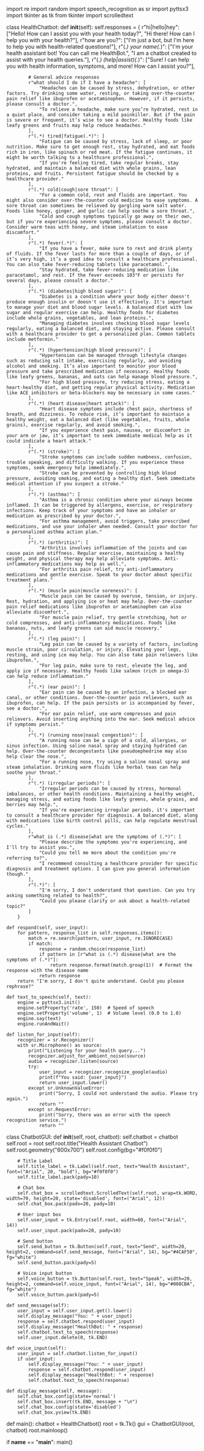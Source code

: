 import re
import random
import speech_recognition as sr
import pyttsx3
import tkinter as tk
from tkinter import scrolledtext


class HealthChatbot:
    def __init__(self):
        self.responses = {
            r"hi|hello|hey": ["Hello! How can I assist you with your health today?", "Hi there! How can I help you with your health?"],
            r"how are you?": ["I'm just a bot, but I'm here to help you with health-related questions!"],
            r"(.*) your name(.*)": ["I'm your health assistant bot! You can call me HealthBot.", "I am a chatbot created to assist with your health queries."],
            r"(.*) (help|assist)(.*)": ["Sure! I can help you with health information, symptoms, and more! How can I assist you?"],

            # General advice responses
            r"what should I do if I have a headache": [
                "Headaches can be caused by stress, dehydration, or other factors. Try drinking some water, resting, or taking over-the-counter pain relief like ibuprofen or acetaminophen. However, if it persists, please consult a doctor.",
                "To relieve a headache, make sure you’re hydrated, rest in a quiet place, and consider taking a mild painkiller. But if the pain is severe or frequent, it’s wise to see a doctor. Healthy foods like leafy greens and fruits may help reduce headaches."
            ],
            r"(.*) tired|fatigue(.*)": [
                "Fatigue can be caused by stress, lack of sleep, or poor nutrition. Make sure to get enough rest, stay hydrated, and eat foods rich in iron, like spinach or red meat. If the fatigue continues, it might be worth talking to a healthcare professional.",
                "If you're feeling tired, take regular breaks, stay hydrated, and maintain a balanced diet with whole grains, lean proteins, and fruits. Persistent fatigue should be checked by a healthcare provider."
            ],
            r"(.*) cold|cough|sore throat": [
                "For a common cold, rest and fluids are important. You might also consider over-the-counter cold medicine to ease symptoms. A sore throat can sometimes be relieved by gargling warm salt water. Foods like honey, ginger, and garlic can help soothe a sore throat.",
                "Cold and cough symptoms typically go away on their own, but if you're experiencing severe symptoms, please consult a doctor. Consider warm teas with honey, and steam inhalation to ease discomfort."
            ],
            r"(.*) fever(.*)": [
                "If you have a fever, make sure to rest and drink plenty of fluids. If the fever lasts for more than a couple of days, or if it’s very high, it’s a good idea to consult a healthcare professional. You can also take fever-reducing tablets like paracetamol.",
                "Stay hydrated, take fever-reducing medication like paracetamol, and rest. If the fever exceeds 103°F or persists for several days, please consult a doctor."
            ],
            r"(.*) (diabetes|high blood sugar)": [
                "Diabetes is a condition where your body either doesn't produce enough insulin or doesn't use it effectively. It's important to manage your diet and blood sugar levels. A balanced diet with low sugar and regular exercise can help. Healthy foods for diabetes include whole grains, vegetables, and lean proteins.",
                "Managing diabetes involves checking blood sugar levels regularly, eating a balanced diet, and staying active. Please consult with a healthcare provider to get a personalized plan. Common tablets include metformin."
            ],
            r"(.*) (hypertension|high blood pressure)": [
                "Hypertension can be managed through lifestyle changes such as reducing salt intake, exercising regularly, and avoiding alcohol and smoking. It’s also important to monitor your blood pressure and take prescribed medication if necessary. Healthy foods like leafy greens, bananas, and oats can help manage blood pressure.",
                "For high blood pressure, try reducing stress, eating a heart-healthy diet, and getting regular physical activity. Medication like ACE inhibitors or beta-blockers may be necessary in some cases."
            ],
            r"(.*) (heart disease|heart attack)": [
                "Heart disease symptoms include chest pain, shortness of breath, and dizziness. To reduce risk, it’s important to maintain a healthy weight, eat a balanced diet (like vegetables, fruits, whole grains), exercise regularly, and avoid smoking.",
                "If you experience chest pain, nausea, or discomfort in your arm or jaw, it’s important to seek immediate medical help as it could indicate a heart attack."
            ],
            r"(.*) (stroke)": [
                "Stroke symptoms can include sudden numbness, confusion, trouble speaking, and difficulty walking. If you experience these symptoms, seek emergency help immediately.",
                "Stroke can be prevented by controlling high blood pressure, avoiding smoking, and eating a healthy diet. Seek immediate medical attention if you suspect a stroke."
            ],
            r"(.*) (asthma)": [
                "Asthma is a chronic condition where your airways become inflamed. It can be triggered by allergens, exercise, or respiratory infections. Keep track of your symptoms and have an inhaler or medication as prescribed by your doctor.",
                "For asthma management, avoid triggers, take prescribed medications, and use your inhaler when needed. Consult your doctor for a personalized asthma action plan."
            ],
            r"(.*) (arthritis)": [
                "Arthritis involves inflammation of the joints and can cause pain and stiffness. Regular exercise, maintaining a healthy weight, and physical therapy may help alleviate symptoms. Anti-inflammatory medications may help as well.",
                "For arthritis pain relief, try anti-inflammatory medications and gentle exercise. Speak to your doctor about specific treatment plans."
            ],
            r"(.*) (muscle pain|muscle soreness)": [
                "Muscle pain can be caused by overuse, tension, or injury. Rest, hydration, and applying ice or heat may help. Over-the-counter pain relief medications like ibuprofen or acetaminophen can also alleviate discomfort.",
                "For muscle pain relief, try gentle stretching, hot or cold compresses, and anti-inflammatory medications. Foods like bananas, nuts, and leafy greens can aid muscle recovery."
            ],
            r"(.*) (leg pain)": [
                "Leg pain can be caused by a variety of factors, including muscle strain, poor circulation, or injury. Elevating your legs, resting, and using ice may help. You can also take pain relievers like ibuprofen.",
                "For leg pain, make sure to rest, elevate the leg, and apply ice if necessary. Healthy foods like salmon (rich in omega-3) can help reduce inflammation."
            ],
            r"(.*) (ear pain)": [
                "Ear pain can be caused by an infection, a blocked ear canal, or other conditions. Over-the-counter pain relievers, such as ibuprofen, can help. If the pain persists or is accompanied by fever, see a doctor.",
                "For ear pain relief, use warm compresses and pain relievers. Avoid inserting anything into the ear. Seek medical advice if symptoms persist."
            ],
            r"(.*) (running nose|nasal congestion)": [
                "A running nose can be a sign of a cold, allergies, or sinus infection. Using saline nasal spray and staying hydrated can help. Over-the-counter decongestants like pseudoephedrine may also help clear the nose.",
                "For a running nose, try using a saline nasal spray and steam inhalation. Drinking warm fluids like herbal teas can help soothe your throat."
            ],
            r"(.*) (irregular periods)": [
                "Irregular periods can be caused by stress, hormonal imbalances, or other health conditions. Maintaining a healthy weight, managing stress, and eating foods like leafy greens, whole grains, and berries may help.",
                "If you're experiencing irregular periods, it's important to consult a healthcare provider for diagnosis. A balanced diet, along with medications like birth control pills, can help regulate menstrual cycles."
            ],
            r"what is (.*) disease|what are the symptoms of (.*)": [
                "Please describe the symptoms you're experiencing, and I'll try to assist you.",
                "Could you tell me more about the condition you're referring to?",
                "I recommend consulting a healthcare provider for specific diagnosis and treatment options. I can give you general information though."
            ],
            r"(.*)": [
                "I'm sorry, I don't understand that question. Can you try asking something related to health?",
                "Could you please clarify or ask about a health-related topic?"
            ]
        }

    def respond(self, user_input):
        for pattern, response_list in self.responses.items():
            match = re.search(pattern, user_input, re.IGNORECASE)
            if match:
                response = random.choice(response_list)
                if pattern in [r"what is (.*) disease|what are the symptoms of (.*)"]:
                    return response.format(match.group(1))  # Format the response with the disease name
                return response
        return "I'm sorry, I don't quite understand. Could you please rephrase?"

    def text_to_speech(self, text):
        engine = pyttsx3.init()
        engine.setProperty('rate', 150)  # Speed of speech
        engine.setProperty('volume', 1)  # Volume level (0.0 to 1.0)
        engine.say(text)
        engine.runAndWait()

    def listen_for_input(self):
        recognizer = sr.Recognizer()
        with sr.Microphone() as source:
            print("Listening for your health query...")
            recognizer.adjust_for_ambient_noise(source)
            audio = recognizer.listen(source)
            try:
                user_input = recognizer.recognize_google(audio)
                print(f"You said: {user_input}")
                return user_input.lower()
            except sr.UnknownValueError:
                print("Sorry, I could not understand the audio. Please try again.")
                return ""
            except sr.RequestError:
                print("Sorry, there was an error with the speech recognition service.")
                return ""


class ChatbotGUI:
    def __init__(self, root, chatbot):
        self.chatbot = chatbot
        self.root = root
        self.root.title("Health Assistant Chatbot")
        self.root.geometry("600x700")
        self.root.config(bg="#f0f0f0")
        
        # Title Label
        self.title_label = tk.Label(self.root, text="Health Assistant", font=("Arial", 20, "bold"), bg="#f0f0f0")
        self.title_label.pack(pady=10)

        # Chat box
        self.chat_box = scrolledtext.ScrolledText(self.root, wrap=tk.WORD, width=70, height=20, state='disabled', font=("Arial", 12))
        self.chat_box.pack(padx=20, pady=10)

        # User input box
        self.user_input = tk.Entry(self.root, width=60, font=("Arial", 14))
        self.user_input.pack(padx=20, pady=10)

        # Send button
        self.send_button = tk.Button(self.root, text="Send", width=20, height=2, command=self.send_message, font=("Arial", 14), bg="#4CAF50", fg="white")
        self.send_button.pack(pady=5)

        # Voice input button
        self.voice_button = tk.Button(self.root, text="Speak", width=20, height=2, command=self.voice_input, font=("Arial", 14), bg="#008CBA", fg="white")
        self.voice_button.pack(pady=5)

    def send_message(self):
        user_input = self.user_input.get().lower()
        self.display_message("You: " + user_input)
        response = self.chatbot.respond(user_input)
        self.display_message("HealthBot: " + response)
        self.chatbot.text_to_speech(response)
        self.user_input.delete(0, tk.END)

    def voice_input(self):
        user_input = self.chatbot.listen_for_input()
        if user_input:
            self.display_message("You: " + user_input)
            response = self.chatbot.respond(user_input)
            self.display_message("HealthBot: " + response)
            self.chatbot.text_to_speech(response)

    def display_message(self, message):
        self.chat_box.config(state='normal')
        self.chat_box.insert(tk.END, message + "\n")
        self.chat_box.config(state='disabled')
        self.chat_box.yview(tk.END)


def main():
    chatbot = HealthChatbot()
    root = tk.Tk()
    gui = ChatbotGUI(root, chatbot)
    root.mainloop()


if __name__ == "__main__":
    main()
